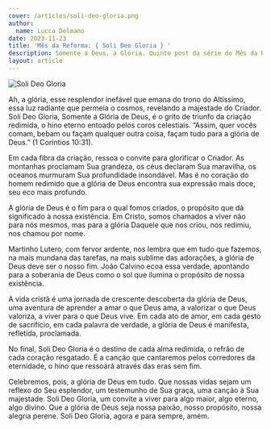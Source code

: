 ```yaml
---
cover: /articles/soli-deo-gloria.png
author:
  name: Lucca Delmano
date: 2023-11-23
title: 'Mês da Reforma: { Soli Deo Gloria } '
description: Somente a Deus, a Glória. Quinto post da série do Mês da Reforma
layout: article
---
```


![Soli Deo Gloria](/articles/soli-deo-gloria.png)

Ah, a glória, esse resplendor inefável que emana do trono do Altíssimo, essa luz radiante que permeia o cosmos, revelando a majestade do Criador. Soli Deo Gloria, Somente a Glória de Deus, é o grito de triunfo da criação redimida, o hino eterno entoado pelos coros celestiais. “Assim, quer vocês comam, bebam ou façam qualquer outra coisa, façam tudo para a glória de Deus.” (1 Coríntios 10:31).

Em cada fibra da criação, ressoa o convite para glorificar o Criador. As montanhas proclamam Sua grandeza, os céus declaram Sua maravilha, os oceanos murmuram Sua profundidade insondável. Mas é no coração do homem redimido que a glória de Deus encontra sua expressão mais doce, seu eco mais profundo.

A glória de Deus é o fim para o qual fomos criados, o propósito que dá significado à nossa existência. Em Cristo, somos chamados a viver não para nós mesmos, mas para a glória Daquele que nos criou, nos redimiu, nos chamou por nome.

Martinho Lutero, com fervor ardente, nos lembra que em tudo que fazemos, na mais mundana das tarefas, na mais sublime das adorações, a glória de Deus deve ser o nosso fim. João Calvino ecoa essa verdade, apontando para a soberania de Deus como o sol que ilumina o propósito de nossa existência.

A vida cristã é uma jornada de crescente descoberta da glória de Deus, uma aventura de aprender a amar o que Deus ama, a valorizar o que Deus valoriza, a viver para o que Deus vive. Em cada ato de amor, em cada gesto de sacrifício, em cada palavra de verdade, a glória de Deus é manifesta, refletida, proclamada.

No final, Soli Deo Gloria é o destino de cada alma redimida, o refrão de cada coração resgatado. É a canção que cantaremos pelos corredores da eternidade, o hino que ressoará através das eras sem fim.

Celebremos, pois, a glória de Deus em tudo. Que nossas vidas sejam um reflexo do Seu esplendor, um testemunho de Sua graça, uma canção à Sua majestade. Soli Deo Gloria, um convite a viver para algo maior, algo eterno, algo divino. Que a glória de Deus seja nossa paixão, nosso propósito, nossa alegria perene. Soli Deo Gloria, agora e para sempre, amém.
